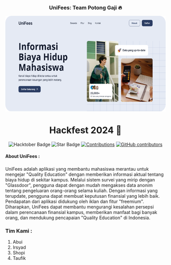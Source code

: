 <h3 align="center">UniFees: Team Potong Gaji 🔥</h3>

<div align="center">
  <img height="300" src="https://raw.githubusercontent.com/Taufik-H/UniFees/main/public/readmepict.png"  />
</div>
<h1 align="center"> Hackfest 2024 🎉</h1>
<div align="center">
<img src="https://img.shields.io/badge/hackfest-2024-blueviolet" alt="Hacktober Badge"/>
<img src="https://img.shields.io/static/v1?label=%F0%9F%8C%9F&message=Stars&style=style=flat&color=BC4E99" alt="Star Badge"/>
<a href="https://github.com/Taufik-H" ><img src="https://img.shields.io/badge/Contributions-team-violet.svg?style=flat&logo=git" alt="Contributions" /></a>
<a href="https://github.com/Taufik-H/openPR/graphs/contributors"><img alt="GitHub contributors" src="https://img.shields.io/github/contributors/Taufik-H/openPR?color=2b9348"></a>
</div>
<h4 align="left">About UniFees :</h4>

###

<p align="left">UniFees adalah aplikasi yang membantu mahasiswa merantau untuk mengejar "Quality Education" dengan memberikan informasi aktual tentang biaya hidup di sekitar kampus. Melalui sistem survei yang mirip dengan "Glassdoor", pengguna dapat dengan mudah mengakses data anonim tentang pengeluaran orang-orang selama kuliah. Dengan informasi yang terupdate, pengguna dapat membuat keputusan finansial yang lebih baik. Pendapatan dari aplikasi didukung oleh iklan dan fitur "freemium". Diharapkan, UniFees dapat membantu mengurangi kesalahan persepsi dalam perencanaan finansial kampus, memberikan manfaat bagi banyak orang, dan mendukung pencapaian "Quality Education" di Indonesia.</p>

### Tim Kami :

1. Abui
2. Irsyad
3. Shopi
4. Taufik

##
